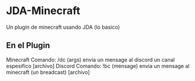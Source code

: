 # JDA-Minecraft
Un plugin de minecraft usando JDA (lo basico)

## En el Plugin
Minecraft Comando: /dc (args) envia un mensage al discord un canal espesifico [archivo]
Discord Comando: !bc (mensage) envia un mensage al minecraft (un breadcast) [archivo]
